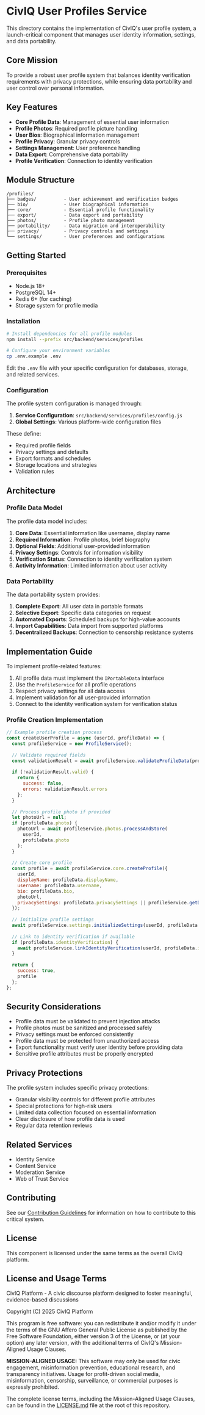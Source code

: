# CivIQ User Profiles Service

This directory contains the implementation of CivIQ's user profile system, a launch-critical component that manages user identity information, settings, and data portability.

## Core Mission

To provide a robust user profile system that balances identity verification requirements with privacy protections, while ensuring data portability and user control over personal information.

## Key Features

- **Core Profile Data**: Management of essential user information
- **Profile Photos**: Required profile picture handling
- **User Bios**: Biographical information management
- **Profile Privacy**: Granular privacy controls
- **Settings Management**: User preference handling
- **Data Export**: Comprehensive data portability
- **Profile Verification**: Connection to identity verification

## Module Structure

```
/profiles/
├── badges/          - User achievement and verification badges
├── bio/             - User biographical information
├── core/            - Essential profile functionality
├── export/          - Data export and portability
├── photos/          - Profile photo management
├── portability/     - Data migration and interoperability
├── privacy/         - Privacy controls and settings
└── settings/        - User preferences and configurations
```

## Getting Started

### Prerequisites

- Node.js 18+
- PostgreSQL 14+
- Redis 6+ (for caching)
- Storage system for profile media

### Installation

```bash
# Install dependencies for all profile modules
npm install --prefix src/backend/services/profiles

# Configure your environment variables
cp .env.example .env
```

Edit the `.env` file with your specific configuration for databases, storage, and related services.

### Configuration

The profile system configuration is managed through:

1. **Service Configuration**: `src/backend/services/profiles/config.js`
2. **Global Settings**: Various platform-wide configuration files

These define:

- Required profile fields
- Privacy settings and defaults
- Export formats and schedules
- Storage locations and strategies
- Validation rules

## Architecture

### Profile Data Model

The profile data model includes:

1. **Core Data**: Essential information like username, display name
2. **Required Information**: Profile photos, brief biography
3. **Optional Fields**: Additional user-provided information
4. **Privacy Settings**: Controls for information visibility
5. **Verification Status**: Connection to identity verification system
6. **Activity Information**: Limited information about user activity

### Data Portability

The data portability system provides:

1. **Complete Export**: All user data in portable formats
2. **Selective Export**: Specific data categories on request
3. **Automated Exports**: Scheduled backups for high-value accounts
4. **Import Capabilities**: Data import from supported platforms
5. **Decentralized Backups**: Connection to censorship resistance systems

## Implementation Guide

To implement profile-related features:

1. All profile data must implement the `IPortableData` interface
2. Use the `ProfileService` for all profile operations
3. Respect privacy settings for all data access
4. Implement validation for all user-provided information
5. Connect to the identity verification system for verification status

### Profile Creation Implementation

```javascript
// Example profile creation process
const createUserProfile = async (userId, profileData) => {
  const profileService = new ProfileService();
  
  // Validate required fields
  const validationResult = await profileService.validateProfileData(profileData);
  
  if (!validationResult.valid) {
    return {
      success: false,
      errors: validationResult.errors
    };
  }
  
  // Process profile photo if provided
  let photoUrl = null;
  if (profileData.photo) {
    photoUrl = await profileService.photos.processAndStore(
      userId,
      profileData.photo
    );
  }
  
  // Create core profile
  const profile = await profileService.core.createProfile({
    userId,
    displayName: profileData.displayName,
    username: profileData.username,
    bio: profileData.bio,
    photoUrl,
    privacySettings: profileData.privacySettings || profileService.getDefaultPrivacySettings()
  });
  
  // Initialize profile settings
  await profileService.settings.initializeSettings(userId, profileData.settings);
  
  // Link to identity verification if available
  if (profileData.identityVerification) {
    await profileService.linkIdentityVerification(userId, profileData.identityVerification);
  }
  
  return {
    success: true,
    profile
  };
};
```

## Security Considerations

- Profile data must be validated to prevent injection attacks
- Profile photos must be sanitized and processed safely
- Privacy settings must be enforced consistently
- Profile data must be protected from unauthorized access
- Export functionality must verify user identity before providing data
- Sensitive profile attributes must be properly encrypted

## Privacy Protections

The profile system includes specific privacy protections:

- Granular visibility controls for different profile attributes
- Special protections for high-risk users
- Limited data collection focused on essential information
- Clear disclosure of how profile data is used
- Regular data retention reviews

## Related Services

- Identity Service
- Content Service
- Moderation Service
- Web of Trust Service

## Contributing

See our [Contribution Guidelines](../../../CONTRIBUTING.md) for information on how to contribute to this critical system.

## License

This component is licensed under the same terms as the overall CivIQ platform.
## License and Usage Terms

CivIQ Platform - A civic discourse platform designed to foster meaningful, evidence-based discussions

Copyright (C) 2025 CivIQ Platform

This program is free software: you can redistribute it and/or modify
it under the terms of the GNU Affero General Public License as published by
the Free Software Foundation, either version 3 of the License, or
(at your option) any later version, with the additional terms of
CivIQ's Mission-Aligned Usage Clauses.

**MISSION-ALIGNED USAGE:** This software may only be used for civic engagement,
misinformation prevention, educational research, and transparency initiatives.
Usage for profit-driven social media, misinformation, censorship, surveillance,
or commercial purposes is expressly prohibited.

The complete license terms, including the Mission-Aligned Usage Clauses,
can be found in the [LICENSE.md](LICENSE.md) file at the root of this repository.
